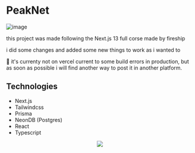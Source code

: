 # PeakNet
![image](https://github.com/gabiliz/social-media/assets/54365855/a7d8fa09-eb97-4076-9222-b5c403ab815d)

this project was made following the Next.js 13 full corse made by fireship

i did some changes and added some new things to work as i wanted to

🚧 it's currenty not on vercel current to some build errors in production, but as soon as possible i will find another way to post it in another platform.

## Technologies
* Next.js
* Tailwindcss
* Prisma
* NeonDB (Postgres)
* React
* Typescript
<p align="center">
  <a href="https://skillicons.dev">
    <img src="https://skillicons.dev/icons?i=nextjs,tailwind,prisma,postgres,react,typescript" />
  </a>
</p>
